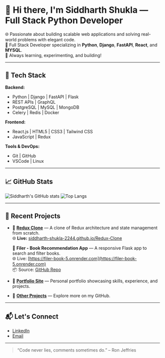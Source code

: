 # 👋 Hi there, I'm Siddharth Shukla — Full Stack Python Developer

🌐 Passionate about building scalable web applications and solving real-world problems with elegant code.  
💼 Full Stack Developer specializing in **Python**, **Django**, **FastAPI**, **React**, and **MYSQL**.  
🚀 Always learning, experimenting, and building!

---

## 🔧 Tech Stack

**Backend:**
- Python | Django | FastAPI | Flask
- REST APIs | GraphQL
- PostgreSQL | MySQL | MongoDB
- Celery | Redis | Docker

**Frontend:**
- React.js  | HTML5 | CSS3 | Tailwind CSS 
- JavaScript  | Redux

**Tools & DevOps:**
- Git | GitHub 
- VSCode |  Linux

---

## 📈 GitHub Stats

![Siddharth's GitHub stats](https://github-readme-stats.vercel.app/api?username=Siddharth-Shukla-2244&show_icons=true&theme=radical&hide=prs)
![Top Langs](https://github-readme-stats.vercel.app/api/top-langs/?username=Siddharth-Shukla-2244&layout=compact&theme=radical)

---

## 🧰 Recent Projects

- 🔗 **[Redux Clone](https://github.com/Siddharth-Shukla-2244/Redux-Clone)** — A clone of Redux architecture and state management from scratch.  
  🌐 **Live:** [siddharth-shukla-2244.github.io/Redux-Clone](https://siddharth-shukla-2244.github.io/Redux-Clone)

  🔗 **Filer - Book Recommendation App** — A responsive Flask app to search and filter books.  
🌐 Live: [https://filer-book-5.onrender.com](https://filer-book-5.onrender.com)  
📦 Source: [GitHub Repo](https://github.com/Siddharth-Shukla-2244/filer-book)

- 🔗 **[Portfolio Site](https://github.com/Siddharth-Shukla-2244)** — Personal portfolio showcasing skills, experience, and projects.

- 🔗 **[Other Projects](https://github.com/Siddharth-Shukla-2244?tab=repositories)** — Explore more on my GitHub.

---

## 📬 Let's Connect

- [LinkedIn](https://www.linkedin.com/in/siddharth-shukla-a21407290)
- [Email](mailto:shuklasiddharth2244@gmail.com)

---

> “Code never lies, comments sometimes do.” – Ron Jeffries
